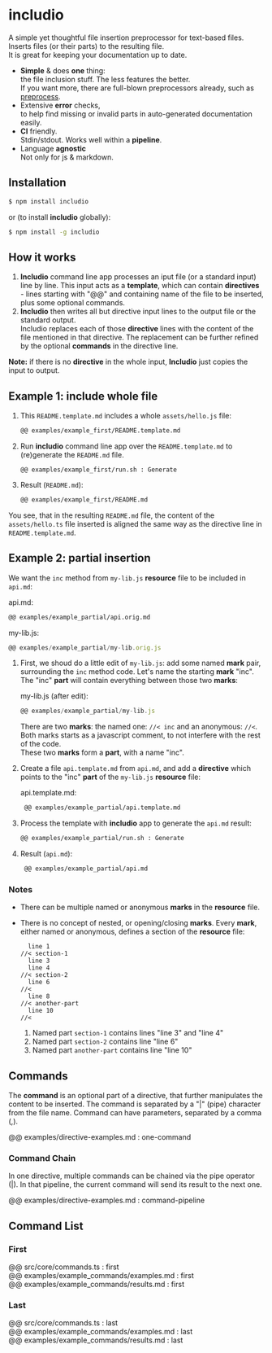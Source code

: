 <!--- Comments are Fun --->

# includio

A simple yet thoughtful file insertion preprocessor for text-based files. Inserts files (or their parts) to the resulting file.  
It is great for keeping your documentation up to date.

- **Simple** & does **one** thing:  
  the file inclusion stuff. The less features the better.  
   If you want more, there are full-blown preprocessors already, such as [preprocess](https://www.npmjs.com/package/preprocess).
- Extensive **error** checks,  
   to help find missing or invalid parts in auto-generated documentation easily.
- **CI** friendly.  
  Stdin/stdout. Works well within a **pipeline**.
- Language **agnostic**  
  Not only for js & markdown.

## Installation

```bash
$ npm install includio
```

or (to install **includio** globally):

```bash
$ npm install -g includio
```

## How it works

1. **Includio** command line app processes an iput file (or a standard input) line by line. This input acts as a **template**, which can contain **directives** - lines starting with "@@" and containing name of the file to be inserted, plus some optional commands.
2. **Includio** then writes all but directive input lines to the output file or the standard output.  
   Includio replaces each of those **directive** lines with the content of the file mentioned in that directive.
   The replacement can be further refined by the optional **commands** in the directive line.

**Note:** if there is no **directive** in the whole input, **Includio** just copies the input to output.

## Example 1: include whole file

1. This `README.template.md` includes a whole `assets/hello.js` file:

   ```md
   @@ examples/example_first/README.template.md
   ```

2. Run **includio** command line app over the `README.template.md` to (re)generate the `README.md` file.

   ```
   @@ examples/example_first/run.sh : Generate
   ```

3. Result (`README.md`):

   ```md
   @@ examples/example_first/README.md
   ```

You see, that in the resulting `README.md` file, the content of the `assets/hello.ts` file inserted is aligned the same way as the directive line in `README.template.md`.

## Example 2: partial insertion

We want the `inc` method from `my-lib.js` **resource** file to be included in `api.md`:

api.md:

```md
@@ examples/example_partial/api.orig.md
```

my-lib.js:

```js
@@ examples/example_partial/my-lib.orig.js
```

1. First, we shoud do a little edit of `my-lib.js`: add some named **mark** pair, surrounding the `inc` method code. Let's name the starting **mark** "inc".  
   The "inc" **part** will contain everything between those two **marks**:

   my-lib.js (after edit):

   ```js
   @@ examples/example_partial/my-lib.js
   ```

   There are two **marks**: the named one: `//< inc` and an anonymous: `//<`. Both marks starts as a javascript comment, to not interfere with the rest of the code.  
    These two **marks** form a **part**, with a name "inc".

2. Create a file `api.template.md` from `api.md`, and add a **directive** which points to the "inc" **part** of the `my-lib.js` **resource** file:

   api.template.md:

   <!-- prettier-ignore -->
   ~~~md
    @@ examples/example_partial/api.template.md
    ~~~

3. Process the template with **includio** app to generate the `api.md` result:

   ```sh
   @@ examples/example_partial/run.sh : Generate
   ```

4. Result (`api.md`):

   <!-- prettier-ignore -->
   ````md
    @@ examples/example_partial/api.md
    ````

### Notes

- There can be multiple named or anonymous **marks** in the **resource** file.
- There is no concept of nested, or opening/closing **marks**. Every **mark**, either named or anonymous, defines a section of the **resource** file:

  ```
    line 1
  //< section-1
    line 3
    line 4
  //< section-2
    line 6
  //<
    line 8
  //< another-part
    line 10
  //<
  ```

  1. Named part `section-1` contains lines "line 3" and "line 4"
  2. Named part `section-2` contains line "line 6"
  3. Named part `another-part` contains line "line 10"

## Commands

The **command** is an optional part of a directive, that further manipulates the content to be inserted. The command is separated by a "|" (pipe) character from the file name. Command can have parameters, separated by a comma (,).

@@ examples/directive-examples.md : one-command

### Command Chain

In one directive, multiple commands can be chained via the pipe operator (|). In that pipeline, the current command will send its result to the next one.

@@ examples/directive-examples.md : command-pipeline

## Command List

### First

@@ src/core/commands.ts : first  
@@ examples/example_commands/examples.md : first  
@@ examples/example_commands/results.md : first

### Last

@@ src/core/commands.ts : last  
@@ examples/example_commands/examples.md : last  
@@ examples/example_commands/results.md : last
